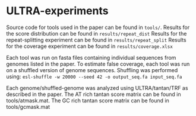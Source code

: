 # ULTRA-experiments

Source code for tools used in the paper can be found in `tools/`.
Results for the score distribution can be found in `results/repeat_dist`
Results for the repeat-splitting experiment can be found in `results/repeat_split`
Results for the coverage experiment can be found in `results/coverage.xlsx`

Each tool was run on fasta files containing individual sequences from genomes listed in the paper. To estimate false coverage, each tool was run on a shuffled version of genome sequences. Shuffling was performed using: 
`esl-shuffle -w 20000 --seed 42 -o output_seq.fa input_seq.fa`

Each genome/shuffled-genome was analyzed using ULTRA/tantan/TRF as described in the paper. The AT rich tantan score matrix can be found in tools/atmask.mat. The GC rich tantan score matrix can be found in tools/gcmask.mat
